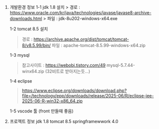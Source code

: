1. 개발환경 정보
   1-1 jdk 1.8 설치
       >  경로 : https://www.oracle.com/kr/java/technologies/javase/javase8-archive-downloads.html
       >  파일 : jdk-8u202-windows-x64.exe
   
   1-2 tomcat 8.5 설치
      >  경로 : https://archive.apache.org/dist/tomcat/tomcat-8/v8.5.99/bin/
      >  파일 : apache-tomcat-8.5.99-windows-x64.zip   
      >

   1-3 mysql
      > 참고사이트 : https://webobj.tistory.com/49
      >  mysql-5.7.44-winx64.zip   (32비트로 받아지는듯...)

   1-4 eclipse
     > https://www.eclipse.org/downloads/download.php?file=/technology/epp/downloads/release/2025-06/R/eclipse-jee-2025-06-R-win32-x86_64.zip
     >

   1-5 vscode 툴 (front 만들때 좋음)

   


3. 프로젝트 정보
    jdk 1.8
    tomcat 8.5
    springframewwork 4.0
   

   
   

   
